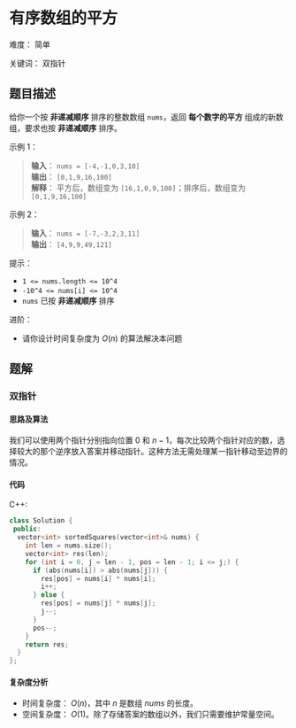 # 有序数组的平方

难度： 简单

关键词： 双指针

## 题目描述

给你一个按 **非递减顺序** 排序的整数数组 `nums`，返回 **每个数字的平方** 组成的新数组，要求也按 **非递减顺序** 排序。

示例 1：

>**输入**： `nums = [-4,-1,0,3,10]` <br>
**输出**： `[0,1,9,16,100]` <br>
**解释**： 平方后，数组变为 `[16,1,0,9,100]`；排序后，数组变为 `[0,1,9,16,100]`

示例 2：

>**输入**： `nums = [-7,-3,2,3,11]` <br>
**输出**： `[4,9,9,49,121]`

提示：

* `1 <= nums.length <= 10^4`
* `-10^4 <= nums[i] <= 10^4`
* `nums` 已按 **非递减顺序** 排序

进阶：

* 请你设计时间复杂度为 $O(n)$ 的算法解决本问题

## 题解

### 双指针

#### 思路及算法

我们可以使用两个指针分别指向位置 $0$ 和 $n-1$，每次比较两个指针对应的数，选择较大的那个逆序放入答案并移动指针。这种方法无需处理某一指针移动至边界的情况。

#### 代码

C++:
```cpp
class Solution {
 public:
  vector<int> sortedSquares(vector<int>& nums) {
    int len = nums.size();
    vector<int> res(len);
    for (int i = 0, j = len - 1, pos = len - 1; i <= j;) {
      if (abs(nums[i]) > abs(nums[j])) {
        res[pos] = nums[i] * nums[i];
        i++;
      } else {
        res[pos] = nums[j] * nums[j];
        j--;
      }
      pos--;
    }
    return res;
  }
};
```

#### 复杂度分析

* 时间复杂度： $O(n)$，其中 $n$ 是数组 $nums$ 的长度。
* 空间复杂度： $O(1)$。除了存储答案的数组以外，我们只需要维护常量空间。